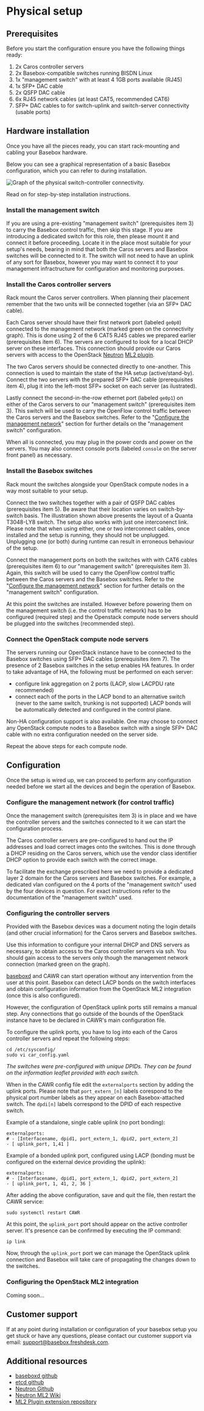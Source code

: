 # Physical setup
## Prerequisites
Before you start the configuration ensure you have the following things ready:
1. 2x Caros controller servers
2. 2x Basebox-compatible switches running BISDN Linux
3. 1x "management switch" with at least 4 1GB ports available (RJ45)
4. 1x SFP+ DAC cable
5. 2x QSFP DAC cable
6. 6x RJ45 network cables (at least CAT5, recommended CAT6)
7. SFP+ DAC cables to for switch-uplink and switch-server connectivity (usable ports)

## Hardware installation
Once you have all the pieces ready, you can start rack-mounting and cabling your Basebox hardware.

Below you can see a graphical representation of a basic Basebox configuration, which you can refer to during installation.

![Graph of the physical switch-controller connectivity.][csc]

Read on for step-by-step installation instructions.

### Install the management switch
If you are using a pre-existing "management switch" (prerequisites item 3) to carry the Basebox control traffic, then skip this stage. If you are introducing a dedicated switch for this role, then please mount it and connect it before proceeding.
Locate it in the place most suitable for your setup's needs, bearing in mind that both the Caros servers and Basebox switches will be connected to it. The switch will not need to have an uplink of any sort for Basebox, however you may want to connect it to your management infractructure for configuration and monitoring purposes.

### Install the Caros controller servers
Rack mount the Caros server controllers. When planning their placement remember that the two units will be connected together (via an SFP+ DAC cable).

Each Caros server should have their first network port (labeled `ge0p0`) connected to the management network (marked green on the connectivity graph).
This is done using 2 of the 6 CAT5 RJ45 cables we prepared earlier (prerequisites item 6).
The servers are configured to look for a local DHCP server on these interfaces. This connection should provide our Caros servers with access to the OpenStack [Neutron][neutron_gh] [ML2 plugin][neutron_wiki].

The two Caros servers should be connected directly to one-another. This connection is used to maintain the state of the HA setup (active/stand-by). Connect the two servers with the prepared SFP+ DAC cable (prerequisites item 4), plug it into the left-most SFP+ socket on each server (as ilustrated).

Lastly connect the second-in-the-row ethernet port (labeled `ge0p1`) on either of the Caros servers to our "management switch" (prerequisites item 3). This switch will be used to carry the OpenFlow control traffic between the Caros servers and the Basebox switches. Refer to the "[Configure the management network](#configure-the-management-network)" section for further details on the "management switch" configuration.

When all is connected, you may plug in the power cords and power on the servers. You may also connect console ports (labeled `console` on the server front panel) as necessary.

### Install the Basebox switches
Rack mount the switches alongside your OpenStack compute nodes in a way most suitable to your setup.

Connect the two switches together with a pair of QSFP DAC cables (prerequisites item 5). Be aware that their location varies on switch-by-switch basis. The illustration shown above presents the layout of a Quanta T3048-LY8 switch. The setup also works with just one interconenct link. Please note that when using either, one or two interconnect cables, once installed and the setup is running, they should not be unplugged. Unplugging one (or both) during runtime can result in erroneous behaviour of the setup.

Connect the management ports on both the switches with with CAT6 cables (prerequisites item 6) to our "management switch" (prerequisites item 3). Again, this switch will be used to carry the OpenFlow control traffic between the Caros servers and the Basebox switches. Refer to the "[Configure the management network](#configure-the-management-network)" section for further details on the "management switch" configuration.

At this point the switches are installed. However before powering them on the management switch (i.e. the control traffic network) has to be configured (required step) and the Openstack compute node servers should be plugged into the switches (recommended step).

### Connect the OpenStack compute node servers
The servers running our OpenStack instance have to be connected to the Basebox switches using SFP+ DAC cables (prerequisites item 7). The presence of 2 Basebox switches in the setup enables HA features. In order to take advantage of HA, the following must be performed on each server:
* configure link aggregation on 2 ports (LACP, slow LACPDU rate recommended)
* connect each of the ports in the LACP bond to an alternative switch (never to the same switch, trunking is not supported)
LACP bonds will be automatically detected and configured in the control plane.

Non-HA configuration support is also available. One may choose to connect any OpenStack compute nodes to a Basebox switch with a single SFP+ DAC cable with no extra configuration needed on the server side.

Repeat the above steps for each compute node.

## Configuration
Once the setup is wired up, we can proceed to perform any configuration needed before we start all the devices and begin the operation of Basebox.

### Configure the management network (for control traffic)
Once the management switch (prerequisites item 3) is in place and we have the controller servers and the switches connected to it we can start the configuration process.

The Caros controller servers are pre-configured to hand out the IP addresses and load correct images onto the switches. This is done through a DHCP residing on the Caros servers, which use the vendor class identifier DHCP option to provide each switch with the correct image.

To facilitate the exchange prescribed here we need to provide a dedicated layer 2 domain for the Caros servers and Basebox switches. For example, a dedicated vlan configured on the 4 ports of the "management switch" used by the four devices in question. For exact instructions refer to the documentation of the "management switch" used.


### Configuring the controller servers
Provided with the Basebox devices was a document noting the login details (and other crucial information) for the Caros servers and Basebox switches.

Use this information to configure your internal DHCP and DNS servers as necessary, to obtain access to the Caros controller servers via ssh. You should gain access to the servers only though the management network connection (marked green on the graph).

[baseboxd][baseboxd_gh] and CAWR can start operation without any intervention from the user at this point. Basebox can detect LACP bonds on the switch interfaces and obtain configuration information from the OpenStack ML2 integration (once this is also configured).

However, the configuration of OpenStack uplink ports still remains a manual step. Any connections that go outside of the bounds of the OpenStack instance have to be declared in CAWR's main configuration file.

To configure the uplink ports, you have to log into each of the Caros controller servers and repeat the following steps:

```shell
cd /etc/sysconfig/
sudo vi car_config.yaml
```
*The switches were pre-configured with unique DPIDs. They can be found on the information leaflet provided with each switch.*

When in the CAWR config file edit the `externalports` section by adding the uplink ports. Please note that `port_extern_[n]` labels corespond to the physical port number labels as they appear on each Basebox-attached switch. The `dpdi[n]` labels correspond to the DPID of each respective switch.

Example of a standalone, single cable uplink (no port bonding):

```
externalports:
# - [Interfacename, dpid1, port_extern_1, dpid2, port_extern_2]
- [ uplink_port, 1,41 ]

```

Example of a bonded uplink port, configured using LACP (bonding must be configured on the external device providing the uplink):

```
externalports:
# - [Interfacename, dpid1, port_extern_1, dpid2, port_extern_2]
- [ uplink_port, 1, 41, 2, 36 ]

```

After adding the above configuration, save and quit the file, then restart the CAWR service:

```shell
sudo systemctl restart CAWR
```

At this point, the `uplink_port` port should appear on the active controller server. It's presence can be confirmed by executing the IP command:

```
ip link
```

Now, through the `uplink_port` port we can manage the OpenStack uplink connection and Basebox will take care of propagating the changes down to the switches.

### Configuring the OpenStack ML2 integration
Coming soon...

## Customer support
If at any point during installation or configuration of your basebox setup you get stuck or have any questions, please contact our customer support via email: [support@basebox.freshdesk.com](support@basebox.freshdesk.com).

## Additional resources
* [baseboxd github][baseboxd_gh]
* [etcd github][etcd_gh]
* [Neutron Github][neutron_gh]
* [Neutron ML2 Wiki][neutron_wiki]
* [ML2 Plugin extension repository][ml2]

[baseboxd_gh]: www.github.com/bisdn/basebox (baseboxd GitHub Repository)
[etcd_gh]: https://github.com/coreos/etcd (etcd GitHub repository)
[neutron_wiki]: https://wiki.openstack.org/wiki/Neutron/ML2 (Neutron ML2 Wiki)
[neutron_gh]: https://github.com/openstack/neutron (Neutron Github)
[ml2]: https://gitlab.bisdn.de/basebox/car_ml2_mecha_driver (ML2 Plugin Extension Repository)
[csc]: images/caros-switch-connectivity.png (Graph of the physical switch-controller connectivity.)
